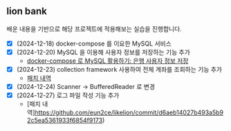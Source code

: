 ## lion bank

배운 내용을 기반으로 해당 프로젝트에 적용해보는 실습을 진행합니다.

- [x] (2024-12-18) docker-compose 를 이요한 MySQL 서비스
- [x] (2024-12-20) MySQL 을 이용해 사용자 정보를 저장하는 기능 추가
  - [docker-compose 로 MySQL 활용하기: 은행 사용자 정보 저장](https://eun2ce.github.io/posts/likelion-grow-up-lionbank-proj/)
- [x] (2024-12-23) collection framework 사용하여 전체 계좌를 조회하는 기능 추가
  - [패치 내역](https://github.com/eun2ce/likelion/commit/18f544e72286106c87e7e99a398baba84e4547dd)
- [x] (2024-12-24) Scanner -> BufferedReader 로 변경
- [x] (2024-12-27) 로그 파일 작성 기능 추가
  - [패치 내역]https://github.com/eun2ce/likelion/commit/d6aeb14027b493a5b92c5ea5361933f6854f9173)